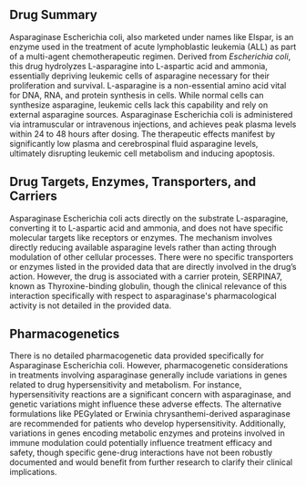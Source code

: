 ## Drug Summary
Asparaginase Escherichia coli, also marketed under names like Elspar, is an enzyme used in the treatment of acute lymphoblastic leukemia (ALL) as part of a multi-agent chemotherapeutic regimen. Derived from _Escherichia coli_, this drug hydrolyzes L-asparagine into L-aspartic acid and ammonia, essentially depriving leukemic cells of asparagine necessary for their proliferation and survival. L-asparagine is a non-essential amino acid vital for DNA, RNA, and protein synthesis in cells. While normal cells can synthesize asparagine, leukemic cells lack this capability and rely on external asparagine sources. Asparaginase Escherichia coli is administered via intramuscular or intravenous injections, and achieves peak plasma levels within 24 to 48 hours after dosing. The therapeutic effects manifest by significantly low plasma and cerebrospinal fluid asparagine levels, ultimately disrupting leukemic cell metabolism and inducing apoptosis.

## Drug Targets, Enzymes, Transporters, and Carriers
Asparaginase Escherichia coli acts directly on the substrate L-asparagine, converting it to L-aspartic acid and ammonia, and does not have specific molecular targets like receptors or enzymes. The mechanism involves directly reducing available asparagine levels rather than acting through modulation of other cellular processes. There were no specific transporters or enzymes listed in the provided data that are directly involved in the drug’s action. However, the drug is associated with a carrier protein, SERPINA7, known as Thyroxine-binding globulin, though the clinical relevance of this interaction specifically with respect to asparaginase's pharmacological activity is not detailed in the provided data.

## Pharmacogenetics
There is no detailed pharmacogenetic data provided specifically for Asparaginase Escherichia coli. However, pharmacogenetic considerations in treatments involving asparaginase generally include variations in genes related to drug hypersensitivity and metabolism. For instance, hypersensitivity reactions are a significant concern with asparaginase, and genetic variations might influence these adverse effects. The alternative formulations like PEGylated or Erwinia chrysanthemi-derived asparaginase are recommended for patients who develop hypersensitivity. Additionally, variations in genes encoding metabolic enzymes and proteins involved in immune modulation could potentially influence treatment efficacy and safety, though specific gene-drug interactions have not been robustly documented and would benefit from further research to clarify their clinical implications.